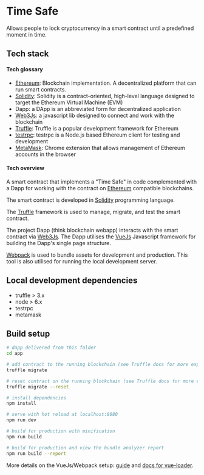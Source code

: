# Time Safe

Allows people to lock cryptocurrency in a smart contract until a predefined moment in time.

## Tech stack

#### Tech glossary

* [Ethereum](https://www.ethereum.org/): Blockchain implementation. A decentralized platform that can run smart contracts.
* [Solidity](https://solidity.readthedocs.io/en/develop/): Solidity is a contract-oriented, high-level language designed to target the Ethereum Virtual Machine (EVM)
* Dapp: a DApp is an abbreviated form for decentralized application
* [Web3Js](https://github.com/ethereum/wiki/wiki/JavaScript-API): a javascript lib designed to connect and work with the blockchain
* [Truffle](http://truffleframework.com/): Truffle is a popular development framework for Ethereum
* [testrpc](https://github.com/ethereumjs/testrpc): testrpc is a Node.js based Ethereum client for testing and development
* [MetaMask](https://metamask.io/): Chrome extension that allows management of Ethereum accounts in the browser

#### Tech overview

A smart contract that implements a "Time Safe" in code complemented with a Dapp for working with the contract on [Ethereum](https://www.ethereum.org/) compatible blockchains.

The smart contract is developed in [Solidity](https://solidity.readthedocs.io/en/develop/) programming language.

The [Truffle](http://truffleframework.com/) framework is used to manage, migrate, and test the smart contract.

The project Dapp (think blockchain webapp) interacts with the smart contract via [Web3Js](https://github.com/ethereum/wiki/wiki/JavaScript-API). The Dapp utilises the [VueJs](https://vuejs.org/) Javascript framework for building the Dapp's single page structure.

[Webpack](https://webpack.js.org/) is used to bundle assets for development and production. This tool is also utilised for running the local development server.

## Local development dependencies

* truffle > 3.x
* node > 6.x
* testrpc
* metamask

## Build setup

``` bash
# dapp delivered from this folder
cd app

# add contract to the running blockchain (see Truffle docs for more explanation)
truffle migrate

# reset contract on the running blockchain (see Truffle docs for more explanation)
truffle migrate --reset

# install dependencies
npm install

# serve with hot reload at localhost:8080
npm run dev

# build for production with minification
npm run build

# build for production and view the bundle analyzer report
npm run build --report
```

More details on the VueJs/Webpack setup: [guide](http://vuejs-templates.github.io/webpack/) and [docs for vue-loader](http://vuejs.github.io/vue-loader).
